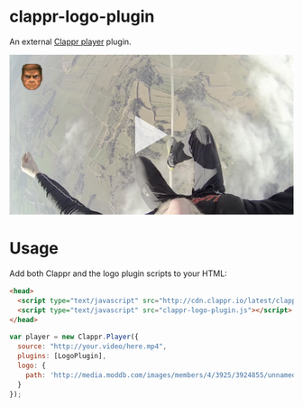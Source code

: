 clappr-logo-plugin
=========

An external [Clappr player](https://github.com/clappr/clappr) plugin.

![Screenshot](screenshot.png)

# Usage
Add both Clappr and the logo plugin scripts to your HTML:

```html
<head>
  <script type="text/javascript" src="http://cdn.clappr.io/latest/clappr.min.js"></script>
  <script type="text/javascript" src="clappr-logo-plugin.js"></script>
</head>
``` 


```javascript
var player = new Clappr.Player({
  source: "http://your.video/here.mp4",
  plugins: [LogoPlugin],
  logo: {
    path: 'http://media.moddb.com/images/members/4/3925/3924855/unnamed.png',
  }
});
```